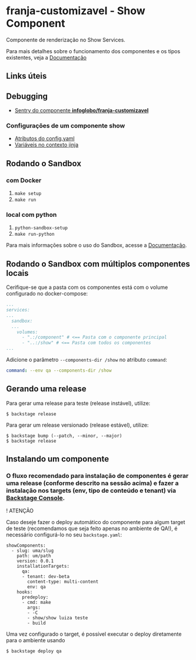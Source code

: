 # franja-customizavel - Show Component

Componente de renderização no Show Services.

Para mais detalhes sobre o funcionamento dos componentes e os tipos existentes, veja a [Documentação](https://developer.globoi.com/docs/default/component/backstage-docs/show/renderizacao/)

## Links úteis

## Debugging

- [Sentry do componente **infoglobo/franja-customizavel**](https://web.sentry.globoi.com/globocom/show-services-template-render/?query=is%3Aunresolved+infoglobo%2Ffranja-customizavel)
### Configurações de um componente show
- [Atributos do config.yaml](https://developer.globoi.com/docs/default/component/backstage-docs/show/renderizacao/configuration/)
- [Variáveis no contexto jinja](https://developer.globoi.com/docs/default/component/backstage-docs/show/renderizacao/context/)

## Rodando o Sandbox

### com Docker
1. `make setup`
2. `make run`

### local com python
1. `python-sandbox-setup`
2. `make run-python`

Para mais informações sobre o uso do Sandbox, acesse a [Documentação](http://docs.backstage.globoi.com/show/sandbox/).

## Rodando o Sandbox com múltiplos componentes locais

Cerifique-se que a pasta com os componentes está com o volume configurado no docker-compose:

```yaml
...
services:
...
  sandbox:
  ...
    volumes:
      - ".:/component" # <== Pasta com o componente principal
      - "..:/show" # <== Pasta com todos os componentes
...
```

Adicione o parâmetro `--components-dir /show` no atributo `command`:
```yaml
command: --env qa --components-dir /show
```

## Gerando uma release

Para gerar uma release para teste (release instável), utilize:

```
$ backstage release
```

Para gerar um release versionado (release estável), utilize:

```
$ backstage bump (--patch, --minor, --major)
$ backstage release
```

## Instalando um componente

### O fluxo recomendado para instalação de componentes é gerar uma release (conforme descrito na sessão acima) e fazer a instalação nos targets (env, tipo de conteúdo e tenant) via [Backstage Console](https://console.backstage.globoi.com/).


! ATENÇÃO

Caso deseje fazer o deploy automático do componente para algum target de teste (recomendamos que seja feito apenas no ambiente de QA!), é necessário configurá-lo no seu `backstage.yaml`:

```
showComponents:
  - slug: uma/slug
    path: um/path
    version: 0.0.1
    installationTargets:
      qa:
      - tenant: dev-beta
        content-type: multi-content
        env: qa
    hooks:
      predeploy:
      - cmd: make
        args:
        - -C
        - show/show luiza teste
        - build
```

Uma vez configurado o target, é possível executar o deploy diretamente para o ambiente usando

```
$ backstage deploy qa
```
